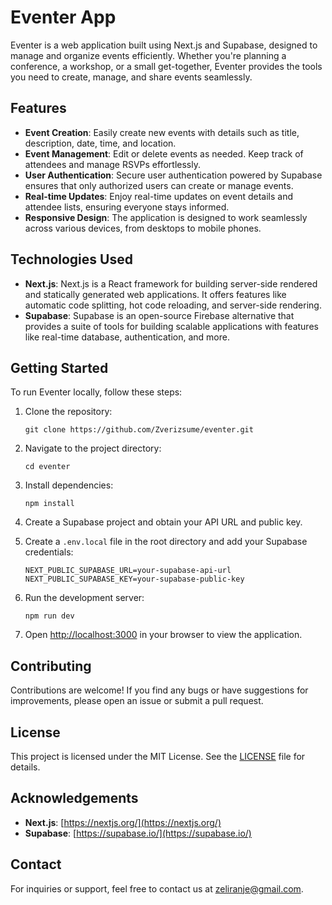 # Eventer App

Eventer is a web application built using Next.js and Supabase, designed to manage and organize events efficiently. Whether you're planning a conference, a workshop, or a small get-together, Eventer provides the tools you need to create, manage, and share events seamlessly.

## Features

- **Event Creation**: Easily create new events with details such as title, description, date, time, and location.
- **Event Management**: Edit or delete events as needed. Keep track of attendees and manage RSVPs effortlessly.
- **User Authentication**: Secure user authentication powered by Supabase ensures that only authorized users can create or manage events.
- **Real-time Updates**: Enjoy real-time updates on event details and attendee lists, ensuring everyone stays informed.
- **Responsive Design**: The application is designed to work seamlessly across various devices, from desktops to mobile phones.

## Technologies Used

- **Next.js**: Next.js is a React framework for building server-side rendered and statically generated web applications. It offers features like automatic code splitting, hot code reloading, and server-side rendering.
- **Supabase**: Supabase is an open-source Firebase alternative that provides a suite of tools for building scalable applications with features like real-time database, authentication, and more.

## Getting Started

To run Eventer locally, follow these steps:

1. Clone the repository:

   ```
   git clone https://github.com/Zverizsume/eventer.git
   ```

2. Navigate to the project directory:

   ```
   cd eventer
   ```

3. Install dependencies:

   ```
   npm install
   ```

4. Create a Supabase project and obtain your API URL and public key.

5. Create a `.env.local` file in the root directory and add your Supabase credentials:

   ```
   NEXT_PUBLIC_SUPABASE_URL=your-supabase-api-url
   NEXT_PUBLIC_SUPABASE_KEY=your-supabase-public-key
   ```

6. Run the development server:

   ```
   npm run dev
   ```

7. Open [http://localhost:3000](http://localhost:3000) in your browser to view the application.

## Contributing

Contributions are welcome! If you find any bugs or have suggestions for improvements, please open an issue or submit a pull request.

## License

This project is licensed under the MIT License. See the [LICENSE](LICENSE) file for details.

## Acknowledgements

- **Next.js**: [https://nextjs.org/](https://nextjs.org/)
- **Supabase**: [https://supabase.io/](https://supabase.io/)

## Contact

For inquiries or support, feel free to contact us at [zeliranje@gmail.com](mailto:zeliranje@gmail.com).
